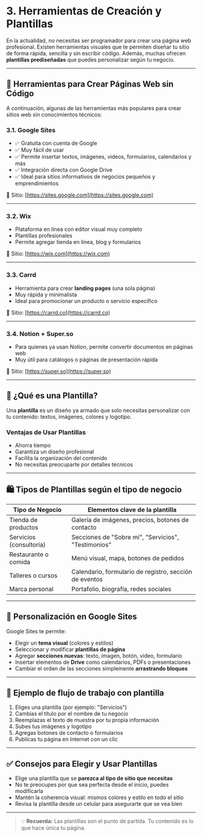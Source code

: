# 3. Herramientas de Creación y Plantillas

En la actualidad, no necesitas ser programador para crear una página web profesional. Existen herramientas visuales que te permiten diseñar tu sitio de forma rápida, sencilla y sin escribir código. Además, muchas ofrecen **plantillas prediseñadas** que puedes personalizar según tu negocio.

---

## 🧰 Herramientas para Crear Páginas Web sin Código

A continuación, algunas de las herramientas más populares para crear sitios web sin conocimientos técnicos:

### 3.1. Google Sites

- ✅ Gratuita con cuenta de Google
- ✅ Muy fácil de usar
- ✅ Permite insertar textos, imágenes, videos, formularios, calendarios y más
- ✅ Integración directa con Google Drive
- ✅ Ideal para sitios informativos de negocios pequeños y emprendimientos

🔗 Sitio: [https://sites.google.com](https://sites.google.com)

---

### 3.2. Wix

- Plataforma en línea con editor visual muy completo
- Plantillas profesionales
- Permite agregar tienda en línea, blog y formularios

🔗 Sitio: [https://wix.com](https://wix.com)

---

### 3.3. Carrd

- Herramienta para crear **landing pages** (una sola página)
- Muy rápida y minimalista
- Ideal para promocionar un producto o servicio específico

🔗 Sitio: [https://carrd.co](https://carrd.co)

---

### 3.4. Notion + Super.so

- Para quienes ya usan Notion, permite convertir documentos en páginas web
- Muy útil para catálogos o páginas de presentación rápida

🔗 Sitio: [https://super.so](https://super.so)

---

## 🧩 ¿Qué es una Plantilla?

Una **plantilla** es un diseño ya armado que solo necesitas personalizar con tu contenido: textos, imágenes, colores y logotipo.

### Ventajas de Usar Plantillas

- Ahorra tiempo
- Garantiza un diseño profesional
- Facilita la organización del contenido
- No necesitas preocuparte por detalles técnicos

---

## 🛍️ Tipos de Plantillas según el tipo de negocio

| Tipo de Negocio           | Elementos clave de la plantilla                        |
|---------------------------|--------------------------------------------------------|
| Tienda de productos       | Galería de imágenes, precios, botones de contacto     |
| Servicios (consultoría)   | Secciones de "Sobre mí", "Servicios", "Testimonios"   |
| Restaurante o comida      | Menú visual, mapa, botones de pedidos                  |
| Talleres o cursos         | Calendario, formulario de registro, sección de eventos|
| Marca personal            | Portafolio, biografía, redes sociales                  |

---

## 🎨 Personalización en Google Sites

Google Sites te permite:

- Elegir un **tema visual** (colores y estilos)
- Seleccionar y modificar **plantillas de página**
- Agregar **secciones nuevas**: texto, imagen, botón, video, formulario
- Insertar elementos de **Drive** como calendarios, PDFs o presentaciones
- Cambiar el orden de las secciones simplemente **arrastrando bloques**

---

## 📌 Ejemplo de flujo de trabajo con plantilla

1. Eliges una plantilla (por ejemplo: "Servicios")
2. Cambias el título por el nombre de tu negocio
3. Reemplazas el texto de muestra por tu propia información
4. Subes tus imágenes y logotipo
5. Agregas botones de contacto o formularios
6. Publicas tu página en Internet con un clic

---

## ✅ Consejos para Elegir y Usar Plantillas

- Elige una plantilla que se **parezca al tipo de sitio que necesitas**
- No te preocupes por que sea perfecta desde el inicio, puedes modificarla
- Mantén la coherencia visual: mismos colores y estilo en todo el sitio
- Revisa la plantilla desde un celular para asegurarte que se vea bien

---

> 💡 **Recuerda:** Las plantillas son el punto de partida. Tu contenido es lo que hace única tu página.

